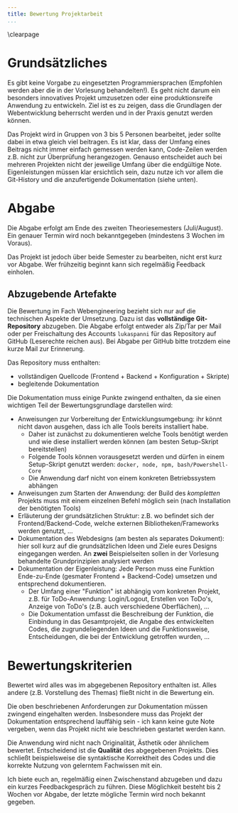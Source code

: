 ```yaml
---
title: Bewertung Projektarbeit
...
```

\clearpage

# Grundsätzliches

Es gibt keine Vorgabe zu eingesetzten Programmiersprachen (Empfohlen werden aber die in der Vorlesung behandelten!).
Es geht nicht darum ein besonders innovatives Projekt umzusetzen oder eine produktionsreife Anwendung zu entwickeln.
Ziel ist es zu zeigen, dass die Grundlagen der Webentwicklung beherrscht werden und in der Praxis genutzt werden können.


Das Projekt wird in Gruppen von 3 bis 5 Personen bearbeitet, jeder sollte dabei in etwa gleich viel beitragen.
Es ist klar, dass der Umfang eines Beitrags nicht immer einfach gemessen werden kann, Code-Zeilen werden z.B. nicht zur Überprüfung herangezogen.
Genauso entscheidet auch bei mehreren Projekten nicht der jeweilige Umfang über die endgültige Note.
Eigenleistungen müssen klar ersichtlich sein, dazu nutze ich vor allem die Git-History und die anzufertigende Dokumentation (siehe unten).


# Abgabe

Die Abgabe erfolgt am Ende des zweiten Theoriesemesters (Juli/August). 
Ein genauer Termin wird noch bekanntgegeben (mindestens 3 Wochen im Voraus).

Das Projekt ist jedoch über beide Semester zu bearbeiten, nicht erst kurz vor Abgabe.
Wer frühzeitig beginnt kann sich regelmäßig Feedback einholen.

## Abzugebende Artefakte

Die Bewertung im Fach Webengineering bezieht sich nur auf die technischen Aspekte der Umsetzung.
Dazu ist das **vollständige Git-Repository** abzugeben.
Die Abgabe erfolgt entweder als Zip/Tar per Mail oder per Freischaltung des Accounts `lukaspanni` für das Repository auf GitHub (Leserechte reichen aus).
Bei Abgabe per GitHub bitte trotzdem eine kurze Mail zur Erinnerung.

Das Repository muss enthalten:

- vollständigen Quellcode (Frontend + Backend + Konfiguration + Skripte)
- begleitende Dokumentation

Die Dokumentation muss einige Punkte zwingend enthalten, da sie einen wichtigen Teil der Bewertungsgrundlage darstellen wird:

- Anweisungen zur Vorbereitung der Entwicklungsumgebung: ihr könnt nicht davon ausgehen, dass ich alle Tools bereits installiert habe. 
  - Daher ist zunächst zu dokumentieren welche Tools benötigt werden und wie diese installiert werden können (am besten Setup-Skript bereitstellen) 
  - Folgende Tools können vorausgesetzt werden und dürfen in einem Setup-Skript genutzt werden: `docker, node, npm, bash/Powershell-Core`
  - Die Anwendung darf nicht von einem konkreten Betriebssystem abhängen
- Anweisungen zum Starten der Anwendung: der Build des _kompletten_ Projekts muss mit einem einzelnen Befehl möglich sein (nach Installation der benötigten Tools)
- Erläuterung der grundsätzlichen Struktur: z.B. wo befindet sich der Frontend/Backend-Code, welche externen Bibliotheken/Frameworks werden genutzt, ...
- Dokumentation des Webdesigns (am besten als separates Dokument): hier soll kurz auf die grundsätzlichen Ideen und Ziele eures Designs eingegangen werden. An **zwei** Beispielseiten sollen in der Vorlesung behandelte Grundprinzipien analysiert werden
- Dokumentation der Eigenleistung: Jede Person muss eine Funktion Ende-zu-Ende (gesmater Frontend + Backend-Code) umsetzen und entsprechend dokumentieren.
  - Der Umfang einer "Funktion" ist abhängig vom konkreten Projekt, z.B. für ToDo-Anwendung: Login/Logout, Erstellen von ToDo's, Anzeige von ToDo's (z.B. auch verschiedene Oberflächen), ...
  - Die Dokumentation umfasst die Beschreibung der Funktion, die Einbindung in das Gesamtprojekt, die Angabe des entwickelten Codes, die zugrundeliegenden Ideen und die Funktionsweise, Entscheidungen, die bei der Entwicklung getroffen wurden, ...

# Bewertungskriterien

Bewertet wird alles was im abgegebenen Repository enthalten ist.
Alles andere (z.B. Vorstellung des Themas) fließt nicht in die Bewertung ein.

Die oben beschriebenen Anforderungen zur Dokumentation müssen zwingend eingehalten werden.
Insbesondere muss das Projekt der Dokumentation entsprechend lauffähig sein - ich kann keine gute Note vergeben, wenn das Projekt nicht wie beschrieben gestartet werden kann.

Die Anwendung wird nicht nach Originalität, Ästhetik oder ähnlichem bewertet.
Entscheidend ist die **Qualität** des abgegebenen Projekts.
Dies schließt beispielsweise die syntaktische Korrektheit des Codes und die korrekte Nutzung von gelerntem Fachwissen mit ein.


Ich biete euch an, regelmäßig einen Zwischenstand abzugeben und dazu ein kurzes Feedbackgespräch zu führen.
Diese Möglichkeit besteht bis 2 Wochen vor Abgabe, der letzte mögliche Termin wird noch bekannt gegeben.

